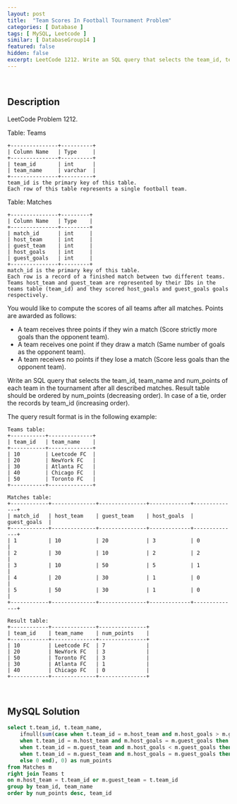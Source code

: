 ```yaml
---
layout: post
title:  "Team Scores In Football Tournament Problem"
categories: [ Database ]
tags: [ MySQL, Leetcode ]
similar: [ DatabaseGroup14 ]
featured: false
hidden: false
excerpt: LeetCode 1212. Write an SQL query that selects the team_id, team_name and num_points of each team in the tournament after all described matches.
---
```


<br />

## Description

LeetCode Problem 1212. 

Table: Teams

```
+---------------+----------+
| Column Name   | Type     |
+---------------+----------+
| team_id       | int      |
| team_name     | varchar  |
+---------------+----------+
team_id is the primary key of this table.
Each row of this table represents a single football team.
```

Table: Matches

```
+---------------+---------+
| Column Name   | Type    |
+---------------+---------+
| match_id      | int     |
| host_team     | int     |
| guest_team    | int     | 
| host_goals    | int     |
| guest_goals   | int     |
+---------------+---------+
match_id is the primary key of this table.
Each row is a record of a finished match between two different teams. 
Teams host_team and guest_team are represented by their IDs in the teams table (team_id) and they scored host_goals and guest_goals goals respectively.
```

You would like to compute the scores of all teams after all matches. Points are awarded as follows:
* A team receives three points if they win a match (Score strictly more goals than the opponent team).
* A team receives one point if they draw a match (Same number of goals as the opponent team).
* A team receives no points if they lose a match (Score less goals than the opponent team).

Write an SQL query that selects the team_id, team_name and num_points of each team in the tournament after all described matches. Result table should be ordered by num_points (decreasing order). In case of a tie, order the records by team_id (increasing order).

The query result format is in the following example:

```
Teams table:
+-----------+--------------+
| team_id   | team_name    |
+-----------+--------------+
| 10        | Leetcode FC  |
| 20        | NewYork FC   |
| 30        | Atlanta FC   |
| 40        | Chicago FC   |
| 50        | Toronto FC   |
+-----------+--------------+

Matches table:
+------------+--------------+---------------+-------------+--------------+
| match_id   | host_team    | guest_team    | host_goals  | guest_goals  |
+------------+--------------+---------------+-------------+--------------+
| 1          | 10           | 20            | 3           | 0            |
| 2          | 30           | 10            | 2           | 2            |
| 3          | 10           | 50            | 5           | 1            |
| 4          | 20           | 30            | 1           | 0            |
| 5          | 50           | 30            | 1           | 0            |
+------------+--------------+---------------+-------------+--------------+

Result table:
+------------+--------------+---------------+
| team_id    | team_name    | num_points    |
+------------+--------------+---------------+
| 10         | Leetcode FC  | 7             |
| 20         | NewYork FC   | 3             |
| 50         | Toronto FC   | 3             |
| 30         | Atlanta FC   | 1             |
| 40         | Chicago FC   | 0             |
+------------+--------------+---------------+
```

<br />

## MySQL Solution


```sql
select t.team_id, t.team_name,
    ifnull(sum(case when t.team_id = m.host_team and m.host_goals > m.guest_goals then 3
    when t.team_id = m.host_team and m.host_goals = m.guest_goals then 1
    when t.team_id = m.guest_team and m.host_goals < m.guest_goals then 3
    when t.team_id = m.guest_team and m.host_goals = m.guest_goals then 1
    else 0 end), 0) as num_points
from Matches m
right join Teams t
on m.host_team = t.team_id or m.guest_team = t.team_id
group by team_id, team_name
order by num_points desc, team_id
```
